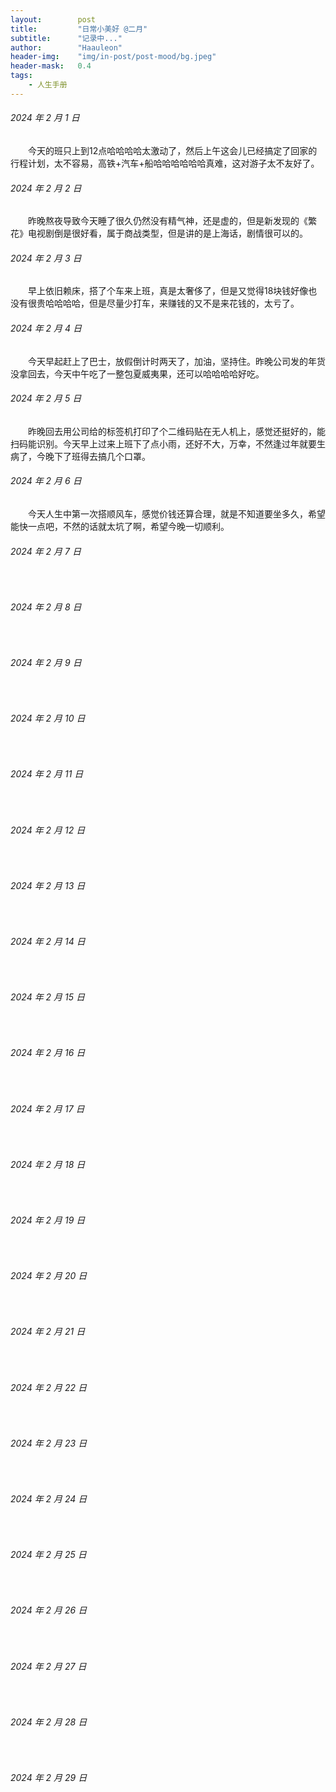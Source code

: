 ```yaml
---
layout:        post
title:         "日常小美好 @二月"
subtitle:      "记录中..."
author:        "Haauleon"
header-img:    "img/in-post/post-mood/bg.jpeg"
header-mask:   0.4
tags:
    - 人生手册
---
```


###### 2024 年 2 月 1 日
&emsp;&emsp;今天的班只上到12点哈哈哈哈太激动了，然后上午这会儿已经搞定了回家的行程计划，太不容易，高铁+汽车+船哈哈哈哈哈哈真难，这对游子太不友好了。

###### 2024 年 2 月 2 日
&emsp;&emsp;昨晚熬夜导致今天睡了很久仍然没有精气神，还是虚的，但是新发现的《繁花》电视剧倒是很好看，属于商战类型，但是讲的是上海话，剧情很可以的。

###### 2024 年 2 月 3 日
&emsp;&emsp;早上依旧赖床，搭了个车来上班，真是太奢侈了，但是又觉得18块钱好像也没有很贵哈哈哈哈，但是尽量少打车，来赚钱的又不是来花钱的，太亏了。

###### 2024 年 2 月 4 日
&emsp;&emsp;今天早起赶上了巴士，放假倒计时两天了，加油，坚持住。昨晚公司发的年货没拿回去，今天中午吃了一整包夏威夷果，还可以哈哈哈哈好吃。

###### 2024 年 2 月 5 日
&emsp;&emsp;昨晚回去用公司给的标签机打印了个二维码贴在无人机上，感觉还挺好的，能扫码能识别。今天早上过来上班下了点小雨，还好不大，万幸，不然逢过年就要生病了，今晚下了班得去搞几个口罩。

###### 2024 年 2 月 6 日
&emsp;&emsp;今天人生中第一次搭顺风车，感觉价钱还算合理，就是不知道要坐多久，希望能快一点吧，不然的话就太坑了啊，希望今晚一切顺利。

###### 2024 年 2 月 7 日
&emsp;&emsp;

###### 2024 年 2 月 8 日
&emsp;&emsp;

###### 2024 年 2 月 9 日
&emsp;&emsp;

###### 2024 年 2 月 10 日
&emsp;&emsp;

###### 2024 年 2 月 11 日
&emsp;&emsp;

###### 2024 年 2 月 12 日
&emsp;&emsp;

###### 2024 年 2 月 13 日
&emsp;&emsp;

###### 2024 年 2 月 14 日
&emsp;&emsp;

###### 2024 年 2 月 15 日
&emsp;&emsp;

###### 2024 年 2 月 16 日
&emsp;&emsp;

###### 2024 年 2 月 17 日
&emsp;&emsp;

###### 2024 年 2 月 18 日
&emsp;&emsp;

###### 2024 年 2 月 19 日
&emsp;&emsp;

###### 2024 年 2 月 20 日
&emsp;&emsp;

###### 2024 年 2 月 21 日
&emsp;&emsp;

###### 2024 年 2 月 22 日
&emsp;&emsp;

###### 2024 年 2 月 23 日
&emsp;&emsp;

###### 2024 年 2 月 24 日
&emsp;&emsp;

###### 2024 年 2 月 25 日
&emsp;&emsp;

###### 2024 年 2 月 26 日
&emsp;&emsp;

###### 2024 年 2 月 27 日
&emsp;&emsp;

###### 2024 年 2 月 28 日
&emsp;&emsp;

###### 2024 年 2 月 29 日
&emsp;&emsp;